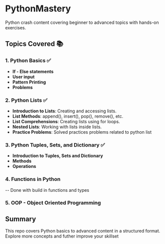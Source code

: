 # PythonMastery 
Python crash content covering beginner to advanced topics with hands-on exercises.

## Topics Covered 📚

### 1. **Python Basics** ✅
- **If - Else statements** 
- **User input**
- **Pattern Printing**
- **Problems**

### 2. **Python Lists** ✅
- **Introduction to Lists**: Creating and accessing lists.
- **List Methods**: append(), insert(), pop(), remove(), etc.
- **List Comprehensions**: Creating lists using for loops.
- **Nested Lists**: Working with lists inside lists.
- **Practice Problems**: Solved practices problems related to python list

### 3. **Python Tuples, Sets, and Dictionary** ✅
- **Introduction to Tuples, Sets and Dictionary**
- **Methods**
- **Operations**

### 4. **Functions in Python**
-- Done with build in functions and types

### 5. OOP - Object Oriented Programming


## Summary

This repo covers Python basics to advanced content in a structured format.
Explore more concepts and futher improve your skillset
